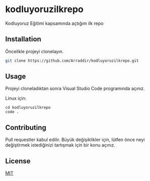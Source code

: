 # kodluyoruzilkrepo
Kodluyoruz Eğitimi kapsamında açtığım ilk repo



## Installation

Öncelikle projeyi clonelayın. 

```bash
git clone https://github.com/Arraddir/kodluyoruzilkrepo.git
```

## Usage

Projeyi cloneladıktan sonra Visual Studio Code programında açınız.

Linux için:
```linux
cd kodluyoruzilkrepo
code .
```

## Contributing
Pull requestler kabul edilir. Büyük değişiklikler için, lütfen önce neyi değiştirmek istediğinizi tartışmak için bir konu açınız.


## License
[MIT](https://choosealicense.com/licenses/mit/)
